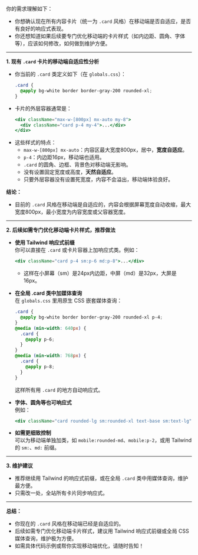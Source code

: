 你的需求理解如下：  
- 你想确认现在所有内容卡片（统一为 `.card` 风格）在移动端是否自适应，是否有良好的响应式表现。
- 你还想知道如果后续要专门优化移动端的卡片样式（如内边距、圆角、字体等），应该如何修改，如何做到维护方便。

---

**1. 现有 `.card` 卡片的移动端自适应性分析**

- 你当前的 `.card` 类定义如下（在 `globals.css`）：
  ```css
  .card {
    @apply bg-white border border-gray-200 rounded-xl;
  }
  ```
- 卡片的外层容器通常是：
  ```jsx
  <div className="max-w-[800px] mx-auto my-8">
    <div className="card p-4 my-4">...</div>
  </div>
  ```
- 这些样式的特点：
  - `max-w-[800px] mx-auto`：内容区最大宽度800px，居中，**宽度自适应**。
  - `p-4`：内边距16px，移动端也适用。
  - `.card` 的圆角、边框、背景色对移动端无影响。
  - 没有设置固定宽度或高度，**天然自适应**。
  - 只要外层容器没有设置死宽度，内容不会溢出，移动端体验良好。

**结论：**
- 目前的 `.card` 风格在移动端是自适应的，内容会根据屏幕宽度自动收缩，最大宽度800px，最小宽度为内容宽度或父容器宽度。

---

**2. 后续如需专门优化移动端卡片样式，推荐做法**

- **使用 Tailwind 响应式前缀**  
  你可以直接在 `.card` 或卡片容器上加响应式类。例如：
  ```jsx
  <div className="card p-4 sm:p-6 md:p-8">...</div>
  ```
  - 这样在小屏幕（sm）是24px内边距，中屏（md）是32px，大屏是16px。

- **在全局 .card 类中加媒体查询**  
  在 `globals.css` 里用原生 CSS 嵌套媒体查询：
  ```css
  .card {
    @apply bg-white border border-gray-200 rounded-xl p-4;
  }
  @media (min-width: 640px) {
    .card {
      @apply p-6;
    }
  }
  @media (min-width: 768px) {
    .card {
      @apply p-8;
    }
  }
  ```
  这样所有用 `.card` 的地方自动响应式。

- **字体、圆角等也可响应式**  
  例如：
  ```jsx
  <div className="card rounded-lg sm:rounded-xl text-base sm:text-lg">...</div>
  ```

- **如需更细致控制**  
  可以为移动端单独加类，如 `mobile:rounded-md`、`mobile:p-2`，或用 Tailwind 的 `sm:`、`md:` 前缀。

---

**3. 维护建议**

- 推荐继续用 Tailwind 的响应式前缀，或在全局 `.card` 类中用媒体查询，维护最方便。
- 只需改一处，全站所有卡片同步响应式。

---

**总结：**
- 你现在的 `.card` 风格在移动端已经是自适应的。
- 后续如需专门优化移动端卡片样式，建议用 Tailwind 响应式前缀或全局 CSS 媒体查询，维护极为方便。
- 如需具体代码示例或帮你实现移动端优化，请随时告知！

